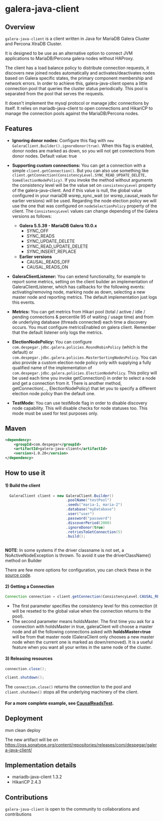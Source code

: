 galera-java-client
======

## Overview

`galera-java-client` is a client written in Java for MariaDB Galera Cluster and Percona XtraDB Cluster.

It is designed to be use as an alternative option to connect JVM applications to MariaDB/Percona galera nodes without HAProxy. 

The client has a load balance policy to distribute connection requests, it discovers new joined nodes automatically and activates/deactivates nodes based on Galera specific states, the primary component membership and network errors. In order to achieve this, galera-java-client opens a little connection pool that queries the cluster status periodically. This pool is separated from the pool that serves the requests.

It doesn't implement the mysql protocol or manage jdbc connections by itself. It relies on mariadb-java-client to open connections and HikariCP to manage the connection pools against the MariaDB/Percona nodes.


## Features

* **Ignoring donor nodes:** Configure this flag with `new GaleraClient.Builder().ignoreDonor(true)`. When this flag is enabled, donor nodes are marked as down, so you will not get connections from donor nodes. Default value: true

* **Supporting custom connections:**  You can get a connection with a simple `client.getConnection()`. But you can also use something like `client.getConnection(ConsistencyLevel.SYNC_READ_UPDATE_DELETE, SomeElectionNodePolicy)`.
 If you invoke the method without arguments the consistency level will be the value set on `consistencyLevel` property of the galera-java-client. And if this value is null, the global value configured in your mariaDB wsrep_sync_wait (or wsrep_causal_reads for earlier versions) will be used. Regarding the node election policy we will use the one that was configured on `nodeSelectionPolicy` property of the client. 
 The `ConsistencyLevel` values can change depending of the Galera versions as follows: 
  * **Galera 5.5.39 - MariaDB Galera 10.0.x**
    * SYNC_OFF
    * SYNC_READS
    * SYNC_UPDATE_DELETE
    * SYNC_READ_UPDATE_DELETE
    * SYNC_INSERT_REPLACE
  * **Earlier versions**
    * CAUSAL_READS_OFF
    * CAUSAL_READS_ON

* **GaleraClientListener:** You can extend functionality, for example to report some metrics, setting on the client builder an implementation of GaleraClientListener, which has callbacks for the following events: activating/removing node, marking node as down, selecting a new master node and reporting metrics. The default implementation just logs this events.       

* **Metrics:** You can get metrics from Hikari pool (total / active / idle / pending connections & percentile 95 of waiting / usage time) and from de underlying database (threads connected) each time a discovery occurs. You must configure metricsEnabled on galera client. Remember that the default listener only logs the metrics.   

* **ElectionNodePolicy:** You can configure `com.despegar.jdbc.galera.policies.RoundRobinPolicy` (which is the default) or `com.despegar.jdbc.galera.policies.MasterSortingNodesPolicy`. You can also provide a custom election node policy only with supplying a fully qualified name of the implementation of `com.despegar.jdbc.galera.policies.ElectionNodePolicy`. This policy will be used each time you invoke getConnection() in order to select a node and get a connection from it. There is another method, getConnection(..., ElectionNodePolicy) that let you to specify a different election node policy than the default one. 

* **TestMode:** You can use testMode flag in order to disable discovery node capability. This will disable checks for node statuses too. This mode must be used for test purposes only.
 
## Maven

```xml
<dependency>
    <groupId>com.despegar</groupId>
    <artifactId>galera-java-client</artifactId>
    <version>1.0.20</version>
</dependency>
```

## How to use it

#### 1) Build the client

```java
  GaleraClient client = new GaleraClient.Builder()
                            .poolName("testPool")
                            .seeds("maria-1, maria-2")
                            .database("myDatabase")
                            .user("user")
                            .password("password")
                            .discoverPeriod(2000)
                            .ignoreDonor(true)
                            .retriesToGetConnection(5)
                            .build();
  
```

**NOTE**: In some systems if the driver classname is not set, a NoActiveNodeException is thrown. To avoid it use the driverClassName() method on Builder

There are few more options for configuration, you can check these in the [source code].

#### 2) Getting a Connection

```java
Connection connection = client.getConnection(ConsistencyLevel.CAUSAL_READS_ON, false);
```
- The first parameter specifies the consistency level for this connection (it will be reseted to the global value when the connection returns to the pool). 
- The second parameter means holdsMaster. The first time you ask for a connection with holdsMaster in true, galeraClient will choose a master node and all the following connections asked with **holdsMaster=true** will be from that master node (GaleraClient only chooses a new master node when the current one is marked as down/removed). It is a useful feature when you want all your writes in the same node of the cluster.   

#### 3) Releasing resources
```java
connection.close();

client.shutdown();
```
The `connection.close()` returns the connection to the pool and `client.shutdown()`  stops all the underlying machinery of the client.   

#### For a more complete example, see [CausalReadsTest].

## Deployment

mvn clean deploy

The new artifact will be on https://oss.sonatype.org/content/repositories/releases/com/despegar/galera-java-client/

## Implementation details

  * mariadb-java-client 1.3.2
  * HikariCP 2.4.3

## Contributions

`galera-java-client` is open to the community to collaborations and contributions

[source code]: https://github.com/despegar/galera-java-client/blob/master/src/main/java/com/despegar/jdbc/galera/GaleraClient.java#L229

[CausalReadsTest]:https://github.com/despegar/galera-java-client/blob/master/src/test/java/com/despegar/jdbc/galera/CausalReadsTest.java
